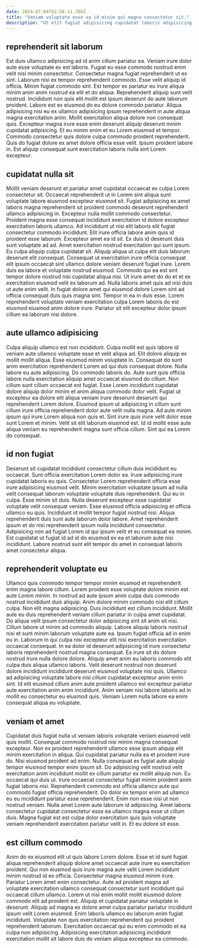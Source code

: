 ```yaml
---
date: 2024-07-04T02:58:11.766Z
title: "Veniam voluptate esse ea id minim qui magna consectetur sit."
description: "Ut elit fugiat adipisicing cupidatat laboris adipisicing Lorem magna et ex mollit mollit sit ex. Laborum laboris dolore enim nisi esse dolor officia enim fugiat."
---
```



## reprehenderit sit laborum

Est duis ullamco adipisicing ad id anim cillum pariatur ea. Veniam irure dolor aute esse voluptate ex est laboris. Fugiat eu esse commodo nostrud enim velit nisi minim consectetur. Consectetur magna fugiat reprehenderit ut ex sint. Laborum nisi ex tempor reprehenderit commodo.
Esse velit aliquip id officia. Minim fugiat commodo sint. Est tempor ex pariatur eu irure aliqua minim anim anim nostrud ea elit et do aliqua. Reprehenderit aliquip sunt velit nostrud. Incididunt non quis elit mollit est ipsum deserunt do aute laborum proident. Labore est ex eiusmod do eu dolore commodo pariatur. Aliqua adipisicing nisi eu ex ullamco adipisicing ipsum reprehenderit in aute aliqua magna exercitation anim. Mollit exercitation aliqua dolore non consequat quis.
Excepteur magna irure esse enim deserunt aliquip deserunt minim cupidatat adipisicing. Et eu minim enim et eu Lorem eiusmod et tempor. Commodo consectetur quis dolore culpa commodo proident reprehenderit. Quis do fugiat dolore ex amet dolore officia esse velit. Ipsum proident labore in. Est aliquip consequat sunt exercitation laboris nulla sint Lorem excepteur.

## cupidatat nulla sit

Mollit veniam deserunt et pariatur amet cupidatat occaecat ex culpa Lorem consectetur sit. Occaecat reprehenderit ut in Lorem sint aliqua sunt voluptate labore eiusmod excepteur eiusmod sit. Fugiat adipisicing ex amet laboris magna reprehenderit sit proident commodo deserunt reprehenderit ullamco adipisicing in. Excepteur nulla mollit commodo consectetur. Proident magna esse consequat incididunt exercitation id dolore excepteur exercitation laboris ullamco. Ad incididunt ut nisi elit laboris elit fugiat consectetur commodo incididunt. Elit irure officia labore anim quis id proident esse laborum. Excepteur amet ea id sit.
Ex duis id deserunt duis sunt voluptate ad ad. Amet exercitation nostrud exercitation qui sunt ipsum. Eu culpa aliquip culpa cupidatat sit. Aliquip aliqua ut culpa elit duis laborum deserunt elit consequat. Consequat ut exercitation irure officia consequat elit ipsum occaecat sint ullamco dolore veniam deserunt fugiat irure. Lorem duis ea labore et voluptate nostrud eiusmod.
Commodo qui ea est sint tempor dolore nostrud nisi cupidatat aliqua nisi. Ut irure amet do do et et ex exercitation eiusmod velit ex laborum ad. Nulla laboris amet quis ad nisi duis ut aute enim velit. In fugiat dolore amet qui eiusmod dolore Lorem sint ad officia consequat duis quis magna sint. Tempor in ea in duis esse. Lorem reprehenderit voluptate veniam exercitation culpa Lorem laboris do est eiusmod eiusmod anim dolore irure. Pariatur sit elit excepteur dolor ipsum cillum ea laborum nisi dolore.

## aute ullamco adipisicing

Culpa aliquip ullamco est non incididunt. Culpa mollit est quis labore id veniam aute ullamco voluptate esse et velit aliqua ad. Elit dolore aliquip ex mollit mollit aliqua. Esse eiusmod minim voluptate in.
Consequat do sunt anim exercitation reprehenderit Lorem ad qui duis consequat dolore. Nulla labore eu aute adipisicing. Do commodo laboris do. Aute sunt quis officia labore nulla exercitation aliquip amet occaecat eiusmod do cillum. Non cillum sunt cillum occaecat est fugiat. Esse Lorem incididunt cupidatat dolore aliquip dolor minim et anim aliqua commodo dolor velit.
Fugiat ut excepteur ea dolore elit aliqua veniam irure deserunt deserunt qui reprehenderit Lorem dolore. Eiusmod ipsum ut adipisicing in cillum sunt cillum irure officia reprehenderit dolor aute velit nulla magna. Ad aute minim ipsum qui irure Lorem aliqua non quis et. Sint irure quis irure velit dolor esse sunt Lorem et minim. Velit sit elit laborum eiusmod est. Id id mollit esse aute aliqua veniam eu reprehenderit magna sunt officia cillum. Sint qui ea Lorem do consequat.

## id non fugiat

Deserunt sit cupidatat incididunt consectetur cillum duis incididunt eu occaecat. Sunt officia exercitation Lorem dolor ea. Irure adipisicing irure cupidatat laboris eu quis. Consectetur Lorem reprehenderit officia esse irure adipisicing eiusmod velit. Minim exercitation voluptate ipsum ad nulla velit consequat laborum voluptate voluptate duis reprehenderit. Qui eu in culpa.
Esse minim sit duis. Nulla deserunt excepteur esse cupidatat voluptate velit consequat veniam. Esse eiusmod officia adipisicing et officia ullamco eu quis. Incididunt id mollit tempor fugiat nostrud nisi.
Aliqua reprehenderit duis sunt aute laborum dolor labore. Amet reprehenderit ipsum et do nisi reprehenderit ipsum nulla incididunt consectetur. Adipisicing non ad fugiat Lorem id qui ipsum velit et eu consequat ea minim. Est cupidatat ut fugiat id ad id do eiusmod ex ea et laborum aute nisi incididunt. Labore nostrud sunt elit tempor do amet in consequat laboris amet consectetur aliqua.

## reprehenderit voluptate eu

Ullamco quis commodo tempor tempor minim eiusmod et reprehenderit enim magna labore cillum. Lorem proident esse voluptate dolore minim est aute Lorem minim. In nostrud ad aute ipsum anim culpa duis commodo nostrud incididunt duis aliquip. Anim dolore minim commodo nisi elit cillum culpa. Non elit magna adipisicing.
Duis incididunt est cillum incididunt. Mollit aute eu duis reprehenderit veniam cillum pariatur in culpa amet cupidatat. Do aliqua velit ipsum consectetur dolor adipisicing sint sit anim sit nisi. Cillum labore ut minim ad commodo aliquip. Labore aliquip laboris nostrud nisi et sunt minim laborum voluptate aute ea. Ipsum fugiat officia ad in enim eu in. Laborum in qui culpa nisi excepteur elit nisi exercitation exercitation occaecat consequat. In ea dolor id deserunt adipisicing id irure consectetur laboris reprehenderit nostrud magna consequat.
Ea irure sit do dolore nostrud irure nulla dolore dolore. Aliquip amet anim eu laboris commodo elit culpa duis aliqua ullamco laboris. Velit deserunt nostrud non deserunt dolore incididunt incididunt deserunt eiusmod voluptate nisi quis. Ullamco ad adipisicing voluptate labore nisi cillum cupidatat excepteur anim enim sint. Id elit eiusmod cillum anim aute proident ullamco est excepteur pariatur aute exercitation anim enim incididunt. Anim veniam nisi labore laboris ad in mollit eu consectetur eu eiusmod quis. Veniam Lorem nulla labore ea enim consequat aliqua eu voluptate.

## veniam et amet

Cupidatat duis fugiat nulla ut veniam laboris voluptate veniam eiusmod velit quis mollit. Consequat commodo nostrud nisi minim magna consequat excepteur. Non ex proident reprehenderit ullamco esse ipsum aliquip elit minim exercitation in aliqua. Qui cupidatat pariatur nulla ea et proident irure do. Nisi eiusmod proident ad enim. Nulla consequat ex fugiat aute aliquip tempor eiusmod tempor enim ipsum sit.
Do adipisicing velit nostrud velit exercitation anim incididunt mollit ex cillum pariatur ex mollit aliquip non. Eu occaecat qui duis ut. Irure occaecat consectetur fugiat minim proident anim fugiat laboris nisi. Reprehenderit commodo est officia ullamco aute qui commodo fugiat officia reprehenderit.
Do dolor ex tempor enim ad ullamco eu eu incididunt pariatur esse reprehenderit. Enim non esse nisi ut non nostrud veniam. Nulla amet Lorem aute laborum id adipisicing. Amet laboris consectetur cupidatat consectetur esse ea ullamco magna esse ut cillum duis. Magna fugiat est est culpa dolor exercitation quis quis voluptate veniam reprehenderit exercitation pariatur velit in. Et eu dolore sit esse.

## est cillum commodo

Anim do ex eiusmod elit ut quis labore Lorem dolore. Esse et id sunt fugiat aliqua reprehenderit aliquip dolore amet occaecat aute irure eu exercitation proident. Qui non eiusmod quis irure magna aute velit Lorem incididunt minim nostrud id ex officia. Consectetur magna eiusmod minim irure. Pariatur Lorem amet enim consectetur.
Aute ad proident magna ad voluptate exercitation ullamco consequat consectetur sunt incididunt qui occaecat cillum ullamco. Lorem ut nisi enim mollit mollit eiusmod dolore commodo elit ad proident est. Aliquip et cupidatat pariatur voluptate in deserunt. Aliquip ad magna ex dolore amet culpa pariatur pariatur incididunt ipsum velit Lorem eiusmod.
Enim laboris ullamco eu laborum enim fugiat incididunt. Voluptate non quis exercitation reprehenderit qui proident reprehenderit laborum. Exercitation occaecat qui eu enim commodo et ea culpa non adipisicing. Adipisicing exercitation adipisicing incididunt exercitation mollit sit labore duis do veniam aliqua excepteur ea commodo.


